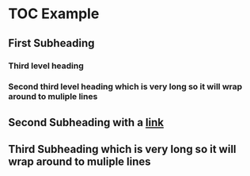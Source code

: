 TOC Example
===========

First Subheading
----------------

### Third level heading

### Second third level heading which is very long so it will wrap around to muliple lines

Second Subheading with a [**li**nk](http://example.com)
-------------------------------------------------------

Third Subheading which is very long so it will wrap around to muliple lines
---------------------------------------------------------------------------
